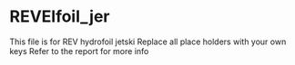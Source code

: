 # REVElfoil_jer
This file is for REV hydrofoil jetski 
Replace all place holders <yourown> with your own keys 
Refer to the report for more info 
